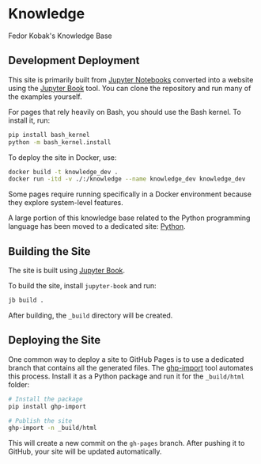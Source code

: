 # Knowledge

Fedor Kobak's Knowledge Base

## Development Deployment

This site is primarily built from [Jupyter Notebooks](https://jupyter.org/) converted into a website using the [Jupyter Book](https://jupyterbook.org/en/stable/basics/build.html) tool.
You can clone the repository and run many of the examples yourself.

For pages that rely heavily on Bash, you should use the Bash kernel. To install it, run:

```bash
pip install bash_kernel
python -m bash_kernel.install
```

To deploy the site in Docker, use:

```bash
docker build -t knowledge_dev .
docker run -itd -v ./:/knowledge --name knowledge_dev knowledge_dev
```

Some pages require running specifically in a Docker environment because they explore system-level features.

A large portion of this knowledge base related to the Python programming language has been moved to a dedicated site: [Python](https://fedorkobak.github.io/python/intro.html).

## Building the Site

The site is built using [Jupyter Book](https://jupyterbook.org/en/stable/).

To build the site, install `jupyter-book` and run:

```bash
jb build .
```

After building, the `_build` directory will be created.

## Deploying the Site

One common way to deploy a site to GitHub Pages is to use a dedicated branch that contains all the generated files.
The [ghp-import](https://github.com/c-w/ghp-import) tool automates this process. Install it as a Python package and run it for the `_build/html` folder:

```bash
# Install the package
pip install ghp-import

# Publish the site
ghp-import -n _build/html
```

This will create a new commit on the `gh-pages` branch.
After pushing it to GitHub, your site will be updated automatically.
